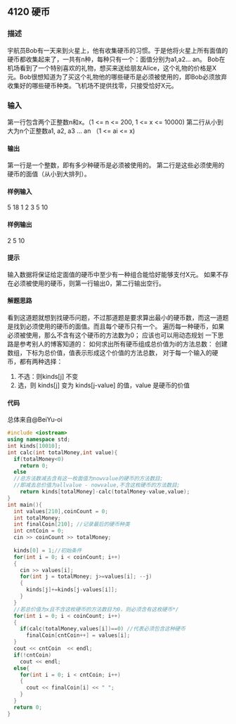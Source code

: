 ## 4120 硬币
### 描述
宇航员Bob有一天来到火星上，他有收集硬币的习惯。于是他将火星上所有面值的硬币都收集起来了，一共有n种，每种只有一个：面值分别为a1,a2… an。 Bob在机场看到了一个特别喜欢的礼物，想买来送给朋友Alice，这个礼物的价格是X元。Bob很想知道为了买这个礼物他的哪些硬币是必须被使用的，即Bob必须放弃收集好的哪些硬币种类。飞机场不提供找零，只接受恰好X元。

### 输入
第一行包含两个正整数n和x。（1 <= n <= 200, 1 <= x <= 10000)
第二行从小到大为n个正整数a1, a2, a3 … an （1 <= ai <= x)
#### 输出
第一行是一个整数，即有多少种硬币是必须被使用的。
第二行是这些必须使用的硬币的面值（从小到大排列）。
#### 样例输入
5 18
1 2 3 5 10
#### 样例输出
2
5 10
#### 提示
输入数据将保证给定面值的硬币中至少有一种组合能恰好能够支付X元。
如果不存在必须被使用的硬币，则第一行输出0，第二行输出空行。

#### 解题思路

看到这道题就想到找硬币问题，不过那道题是要求算出最小的硬币数，而这一道题是找到必须使用的硬币的面值。而且每个硬币只有一个。
遍历每一种硬币，如果必须被使用，那么不含有这个硬币的方法数为0；
应该也可以用动态规划
一下思路是参考别人的博客知道的：
如何求出所有硬币组成总价值为i的方法总数：
创建数组，下标为总价值，值表示形成这个价值的方法总数，
对于每一个输入的硬币，都有两种选择：
1. 不选：则kinds[j] 不变
2. 选，则 kinds[j] 变为 kinds[j-value] 的值，value 是硬币的价值

#### 代码
总体来自@BeiYu-oi
```c++
#include <iostream>
using namespace std;
int kinds[10010];
int calc(int totalMoney,int value){
  if(totalMoney<0)
    return 0;
  else
  //总方法数减去含有这一枚面值为nowvalue的硬币的方法数目;
  //即减去总价值为allvalue - nowvalue,不含这枚硬币的方法数目;
    return kinds[totalMoney]-calc(totalMoney-value,value);
}
int main(){
  int values[210],coinCount = 0;
  int totalMoney;
  int finalCoin[210]; //记录最后的硬币种类
  int cntCoin = 0;
  cin >> coinCount >> totalMoney;
  
  kinds[0] = 1;//初始条件
  for(int i = 0; i < coinCount; i++)
  {
    cin >> values[i];
    for(int j = totalMoney; j>=values[i]; --j)
    {
      kinds[j]+=kinds[j-values[i]];
    }
  }
  //若总价值为x且不含这枚硬币的方法数目为0，则必须含有这枚硬币*/
  for(int i = 0; i < coinCount; i++)
  {
    if(calc(totalMoney,values[i])==0) //代表必须包含这种硬币 
      finalCoin[cntCoin++] = values[i];
  }
  cout << cntCoin  << endl;
  if(!cntCoin)
    cout << endl;
  else{
    for(int i = 0; i < cntCoin; i++)
    {
      cout << finalCoin[i] << " ";
    }
  }
  return 0;
}
```
## 
